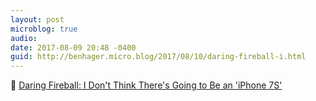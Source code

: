 ```yaml
---
layout: post
microblog: true
audio: 
date: 2017-08-09 20:48 -0400
guid: http://benhager.micro.blog/2017/08/10/daring-fireball-i.html
---
```

📱 [Daring Fireball: I Don't Think There's Going to Be an 'iPhone 7S'](https://daringfireball.net/linked/2017/08/08/iphone-sonny-dickson)
